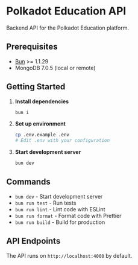 # Polkadot Education API

Backend API for the Polkadot Education platform.

## Prerequisites

- [Bun](https://bun.sh) >= 1.1.29
- MongoDB 7.0.5 (local or remote)

## Getting Started

1. **Install dependencies**
   ```bash
   bun i
   ```

2. **Set up environment**
   ```bash
   cp .env.example .env
   # Edit .env with your configuration
   ```

3. **Start development server**
   ```bash
   bun dev
   ```

## Commands

- `bun dev` - Start development server
- `bun run test` - Run tests
- `bun run lint` - Lint code with ESLint
- `bun run format` - Format code with Prettier
- `bun run build` - Build for production

## API Endpoints

The API runs on `http://localhost:4000` by default.
